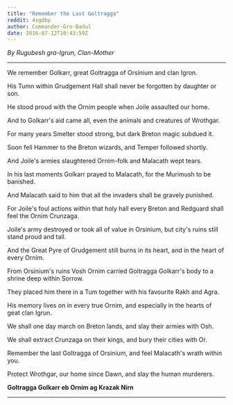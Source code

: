 ```yaml
---
title: "Remember the Last Goltragga"
reddit: 4sgdbp
author: Commander-Gro-Badul
date: 2016-07-12T10:43:59Z
---
```


*By Rugubesh gra-Igrun, Clan-Mother*

________________________________

We remember Golkarr, great Goltragga of Orsinium and clan Igron.

His Tumn within Grudgement Hall shall never be forgotten by daughter or son.

He stood proud with the Ornim people when Joile assaulted our home.

And to Golkarr's aid came all, even the animals and creatures of Wrothgar.

For many years Smelter stood strong, but dark Breton magic subdued it.

Soon fell Hammer to the Breton wizards, and Temper followed shortly.

And Joile's armies slaughtered Ornim-folk and Malacath wept tears.

In his last moments Golkarr prayed to Malacath, for the Murimush to be banished.

And Malacath said to him that all the invaders shall be gravely punished.

For Joile's foul actions within that holy hall every Breton and Redguard shall feel the Ornim Crunzaga.

Joile's army destroyed or took all of value in Orsinium, but city's ruins still stand proud and tall.

And the Great Pyre of Grudgement still burns in its heart, and in the heart of every Ornim.

From Orsinium's ruins Vosh Ornim carried Goltragga Golkarr's body to a shrine deep within Sorrow.

They placed him there in a Tum together with his favourite Rakh and Agra.

His memory lives on in every true Ornim, and especially in the hearts of geat clan Igrun.

We shall one day march on Breton lands, and slay their armies with Osh.

We shall extract Crunzaga on their kings, and bury their cities with Or.

Remember the last Goltragga of Orsinium, and feel Malacath's wrath within you.

Protect Wrothgar, our home since Dawn, and slay the human murderers.

**Goltragga Golkarr eb Ornim ag Krazak Nirn**

__________________________________
